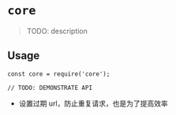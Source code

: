 # `core`

> TODO: description

## Usage

```
const core = require('core');

// TODO: DEMONSTRATE API
```

- 设置过期 url，防止重复请求，也是为了提高效率
